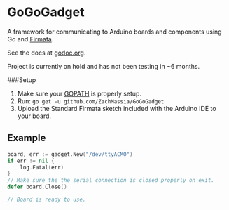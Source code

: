GoGoGadget
==========

A framework for communicating to Arduino boards and components using Go and [Firmata][firmata-home].

See the docs at [godoc.org][doc].


Project is currently on hold and has not been testing in ~6 months.

###Setup
1. Make sure your [GOPATH][gopath-doc] is properly setup.
2. Run:
   `go get -u github.com/ZachMassia/GoGoGadget`
3. Upload the Standard Firmata sketch included with the Arduino IDE to your board.

## Example
```go
board, err := gadget.New("/dev/ttyACMO")
if err != nil {
    log.Fatal(err)
}
// Make sure the the serial connection is closed properly on exit.
defer board.Close()

// Board is ready to use.
```

[firmata-home]: http://firmata.org/wiki/Main_Page
[doc]: http://godoc.org/github.com/ZachMassia/GoGoGadget
[gopath-doc]: http://golang.org/doc/code.html#GOPATH

